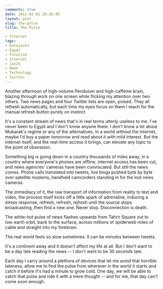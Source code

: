 ```yaml
---
comments: true
date: 2011-02-01 16:26:49
layout: post
slug: the-pulse
title: The Pulse

- Internet
tags:
- Datajacks
- Egypt
- Futurism
- Internet
- Jan25
- News
- Technology
- Twitter
---
```


Another afternoon of high-volume Pendulum and high-caffeine brain, blazing through work on one screen while flicking my attention over two others. Two news pages and four Twitter lists are open, poised. They all refresh automatically, but each time my eyes focus on them I reach for the manual refresh button purely on instinct.

It's a constant stream of news that's in real terms utterly useless to me. I've never been to Egypt and I don't know anyone there. I don't know a lot about Mubarak's regime or any of the alternatives. In a world without the internet, maybe I'd buy a paper tomorrow and read about it with mild interest. But the internet itself, and the real-time access it brings, can elevate any topic to the point of obsession.

Something big is going down in a country thousands of miles away, in a country where everyone's phones are offline, internet access has been cut, and news agencies' cameras have been conviscated. But still the news comes. Phone calls translated into tweets, live blogs pushed byte by byte over satellite modems, handheld camcorders standing in for the lost news cameras.

The immediacy of it, the raw transport of information from reality to text and video, the process itself kicks off a little spark of adrenaline, inducing a stress response, refresh, refresh, _refresh_ until the source stops broadcasting, then find a new one. Never stop. Disconnection is death.

The white-hot pulse of news flashes upwards from Tahrir Square out to low-earth orbit, back to the surface, across millions of spiderweb miles of cable and straight into my forebrain.

The real world feels so slow sometimes. It can be _minutes_ between tweets.

It's a continent away and it doesn't affect my life at all. But I don't want to be a day late reading the news -- I don't want to be 30 _seconds_ late.

Each day I carry around a plethora of devices that let me avoid that horrible lateness; allow me to find the pulse from wherever in the world it starts and catch it before it's had a minute to grow cold. One day, we will be able to catch that pulse and ride it with a mere thought -- and for me, that day can't come soon enough.  



